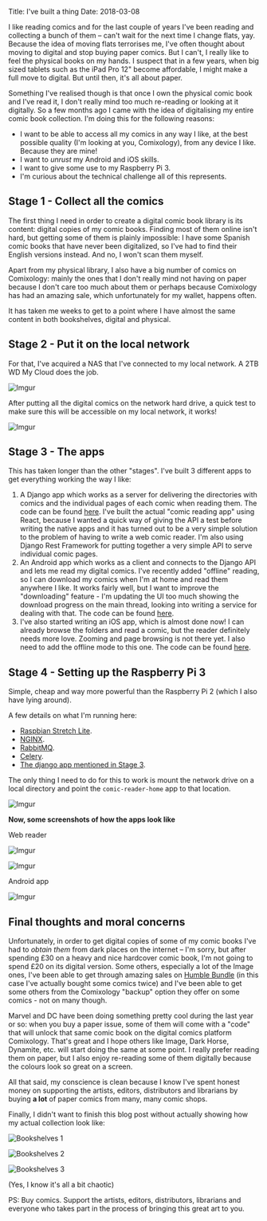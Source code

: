 Title: I've built a thing
Date: 2018-03-08

I like reading comics and for the last couple of years I've been reading and collecting a bunch of them – can't wait for the next time I change flats, yay. Because the idea of moving flats terrorises me, I've often thought about moving to digital and stop buying paper comics. But I can't, I really like to feel the physical books on my hands. I suspect that in a few years, when big sized tablets such as the iPad Pro 12" become affordable, I might make a full move to digital. But until then, it's all about paper.

Something I've realised though is that once I own the physical comic book and I've read it, I don't really mind too much re-reading or looking at it digitally. So a few months ago I came with the idea of digitalising my entire comic book collection. I'm doing this for the following reasons:

- I want to be able to access all my comics in any way I like, at the best possible quality (I'm looking at you, Comixology), from any device I like. Because they are mine!
- I want to _unrust_ my Android and iOS skills.
- I want to give some use to my Raspberry Pi 3.
- I'm curious about the technical challenge all of this represents.

## Stage 1 - Collect all the comics

The first thing I need in order to create a digital comic book library is its content: digital copies of my comic books. Finding most of them online isn't hard, but getting some of them is plainly impossible: I have some Spanish comic books that have never been digitalized, so I've had to find their English versions instead. And no, I won't scan them myself.

Apart from my physical library, I also have a big number of comics on Comixology: mainly the ones that I don't really mind not having on paper because I don't care too much about them or perhaps because Comixology has had an amazing sale, which unfortunately for my wallet, happens often.

It has taken me weeks to get to a point where I have almost the same content in both bookshelves, digital and physical.

## Stage 2 - Put it on the local network

For that, I've acquired a NAS that I've connected to my local network. A 2TB WD My Cloud does the job.

![Imgur](https://i.imgur.com/KLdQr5x.jpg)

After putting all the digital comics on the network hard drive, a quick test to make sure this will be accessible on my local network, it works!

![Imgur](https://i.imgur.com/Z0HWNnQ.png)

## Stage 3 - The apps

This has taken longer than the other "stages". I've built 3 different apps to get everything working the way I like:

1. A Django app which works as a server for delivering the directories with comics and the individual pages of each comic when reading them. The code can be found [here](https://github.com/jgasteiz/comic-reader-home). I've built the actual "comic reading app" using React, because I wanted a quick way of giving the API a test before writing the native apps and it has turned out to be a very simple solution to the problem of having to write a web comic reader. I'm also using Django Rest Framework for putting together a very simple API to serve individual comic pages.
2. An Android app which works as a client and connects to the Django API and lets me read my digital comics. I've recently added "offline" reading, so I can download my comics when I'm at home and read them anywhere I like. It works fairly well, but I want to improve the "downloading" feature - I'm updating the UI too much showing the download progress on the main thread, looking into writing a service for dealing with that. The code can be found [here](https://github.com/jgasteiz/comic-reader-home-android).
3. I've also started writing an iOS app, which is almost done now! I can already browse the folders and read a comic, but the reader definitely needs more love. Zooming and page browsing is not there yet. I also need to add the offline mode to this one. The code can be found [here](https://github.com/jgasteiz/comic-reader-home-ios).

## Stage 4 - Setting up the Raspberry Pi 3

Simple, cheap and way more powerful than the Raspberry Pi 2 (which I also have lying around).

A few details on what I'm running here:

- [Raspbian Stretch Lite](https://www.raspberrypi.org/downloads/raspbian/).
- [NGINX](https://www.nginx.com/).
- [RabbitMQ](https://www.rabbitmq.com/).
- [Celery](http://www.celeryproject.org/).
- [The django app mentioned in Stage 3](https://github.com/jgasteiz/comic-reader-home).

The only thing I need to do for this to work is mount the network drive on a local directory and point the `comic-reader-home` app to that location.

![Imgur](https://i.imgur.com/YL2LHgC.jpg)

**Now, some screenshots of how the apps look like**

Web reader

![Imgur](https://i.imgur.com/XN7v2d1.png)

![Imgur](https://i.imgur.com/xuQcSb9.png)

Android app

![Imgur](https://i.imgur.com/AovOzXr.jpg)

## Final thoughts and moral concerns

Unfortunately, in order to get digital copies of some of my comic books I've had to *obtain them* from dark places on the internet – I'm sorry, but after spending £30 on a heavy and nice hardcover comic book, I'm not going to spend £20 on its digital version. Some others, especially a lot of the Image ones, I've been able to get through amazing sales on [Humble Bundle](https://www.humblebundle.com/) (in this case I've actually bought some comics twice) and I've been able to get some others from the Comixology "backup" option they offer on some comics - not on many though.

Marvel and DC have been doing something pretty cool during the last year or so: when you buy a paper issue, some of them will come with a "code" that will unlock that same comic book on the digital comics platform Comixology. That's great and I hope others like Image, Dark Horse, Dynamite, etc. will start doing the same at some point. I really prefer reading them on paper, but I also enjoy re-reading some of them digitally because the colours look so great on a screen.

All that said, my conscience is clean because I know I've spent honest money on supporting the artists, editors, distributors and librarians by buying **a lot** of paper comics from many, many comic shops.

Finally, I didn't want to finish this blog post without actually showing how my actual collection look like: 

![Bookshelves 1](https://i.imgur.com/vZdFGB3.jpg)

![Bookshelves 2](https://i.imgur.com/eWNfKLC.jpg)

![Bookshelves 3](https://i.imgur.com/E0YydQb.jpg)

(Yes, I know it's all a bit chaotic)

PS: Buy comics. Support the artists, editors, distributors, librarians and everyone who takes part in the process of bringing this great art to you.
